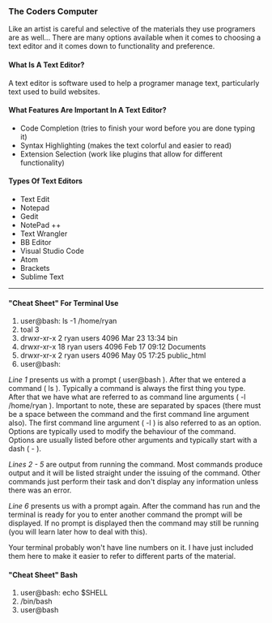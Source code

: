 ### The Coders Computer

Like an artist is careful and selective of the materials they use programers are as well... There are many options available when it comes to choosing a text editor and it comes down to functionality and preference. 

#### What Is A Text Editor?

A text editor is software used to help a programer manage text, particularly text used to build websites. 

#### What Features Are Important In A Text Editor?

- Code Completion (tries to finish your word before you are done typing it) 
- Syntax Highlighting (makes the text colorful and easier to read)
- Extension Selection (work like plugins that allow for different functionality)

#### Types Of Text Editors

- Text Edit
- Notepad
- Gedit
- NotePad ++
- Text Wrangler
- BB Editor
- Visual Studio Code
- Atom
- Brackets
- Sublime Text

<hr>


#### "Cheat Sheet" For Terminal Use

1. user@bash: ls -1 /home/ryan
2. toal 3
3. drwxr-xr-x 2 ryan users 4096 Mar 23 13:34 bin
4. drwxr-xr-x 18 ryan users 4096 Feb 17 09:12 Documents
5. drwxr-xr-x  2 ryan users 4096 May 05 17:25 public_html
6. user@bash:


*Line 1* presents us with a prompt ( user@bash ). After that we entered a command ( ls ). Typically a command is always the first thing you type. After that we have what are referred to as command line arguments ( -l /home/ryan ). Important to note, these are separated by spaces (there must be a space between the command and the first command line argument also). The first command line argument ( -l ) is also referred to as an option. Options are typically used to modify the behaviour of the command. Options are usually listed before other arguments and typically start with a dash ( - ).

*Lines 2 - 5* are output from running the command. Most commands produce output and it will be listed straight under the issuing of the command. Other commands just perform their task and don't display any information unless there was an error.

*Line 6* presents us with a prompt again. After the command has run and the terminal is ready for you to enter another command the prompt will be displayed. If no prompt is displayed then the command may still be running (you will learn later how to deal with this).

Your terminal probably won't have line numbers on it. I have just included them here to make it easier to refer to different parts of the material.

#### "Cheat Sheet" Bash

1. user@bash: echo $SHELL
2. /bin/bash
3. user@bash
